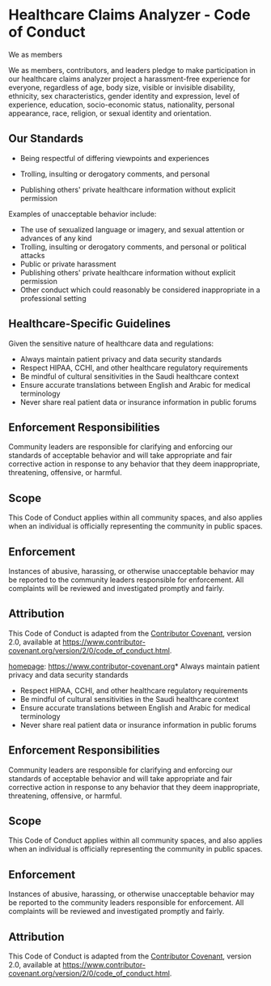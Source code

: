 # Healthcare Claims Analyzer - Code of Conduct

We as members

We as members, contributors, and leaders pledge to make participation in our healthcare claims analyzer project a harassment-free experience for everyone, regardless of age, body size, visible or invisible disability, ethnicity, sex characteristics, gender identity and expression, level of experience, education, socio-economic status, nationality, personal appearance, race, religion, or sexual identity and orientation.

## Our Standards

* Being respectful of differing viewpoints and experiences



* Trolling, insulting or derogatory comments, and personal
* Publishing others' private healthcare information without explicit permission



Examples of unacceptable behavior include:

* The use of sexualized language or imagery, and sexual attention or advances of any kind
* Trolling, insulting or derogatory comments, and personal or political attacks
* Public or private harassment
* Publishing others' private healthcare information without explicit permission
* Other conduct which could reasonably be considered inappropriate in a professional setting

## Healthcare-Specific Guidelines

Given the sensitive nature of healthcare data and regulations:

* Always maintain patient privacy and data security standards
* Respect HIPAA, CCHI, and other healthcare regulatory requirements
* Be mindful of cultural sensitivities in the Saudi healthcare context
* Ensure accurate translations between English and Arabic for medical terminology
* Never share real patient data or insurance information in public forums

## Enforcement Responsibilities

Community leaders are responsible for clarifying and enforcing our standards of acceptable behavior and will take appropriate and fair corrective action in response to any behavior that they deem inappropriate, threatening, offensive, or harmful.

## Scope

This Code of Conduct applies within all community spaces, and also applies when an individual is officially representing the community in public spaces.

## Enforcement

Instances of abusive, harassing, or otherwise unacceptable behavior may be reported to the community leaders responsible for enforcement. All complaints will be reviewed and investigated promptly and fairly.

## Attribution

This Code of Conduct is adapted from the [Contributor Covenant][homepage], version 2.0, available at https://www.contributor-covenant.org/version/2/0/code_of_conduct.html.

[homepage]: https://www.contributor-covenant.org* Always maintain patient privacy and data security standards
* Respect HIPAA, CCHI, and other healthcare regulatory requirements
* Be mindful of cultural sensitivities in the Saudi healthcare context
* Ensure accurate translations between English and Arabic for medical terminology
* Never share real patient data or insurance information in public forums

## Enforcement Responsibilities

Community leaders are responsible for clarifying and enforcing our standards of acceptable behavior and will take appropriate and fair corrective action in response to any behavior that they deem inappropriate, threatening, offensive, or harmful.

## Scope

This Code of Conduct applies within all community spaces, and also applies when an individual is officially representing the community in public spaces.

## Enforcement

Instances of abusive, harassing, or otherwise unacceptable behavior may be reported to the community leaders responsible for enforcement. All complaints will be reviewed and investigated promptly and fairly.

## Attribution

This Code of Conduct is adapted from the [Contributor Covenant][homepage], version 2.0, available at https://www.contributor-covenant.org/version/2/0/code_of_conduct.html.

[homepage]: https://www.contributor-covenant.org
